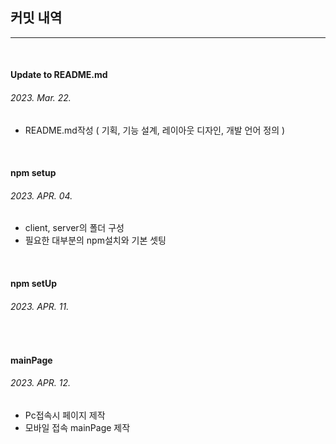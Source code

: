 ## 커밋 내역

---

<br>

#### Update to README.md

###### 2023. Mar. 22.

- README.md작성 ( 기획, 기능 설계, 레이아웃 디자인, 개발 언어 정의 )

<br>

#### npm setup

###### 2023. APR. 04.

- client, server의 폴더 구성
- 필요한 대부분의 npm설치와 기본 셋팅

<br>

#### npm setUp

###### 2023. APR. 11.

<br>

#### mainPage

###### 2023. APR. 12.

- Pc접속시 페이지 제작
- 모바일 접속 mainPage 제작
